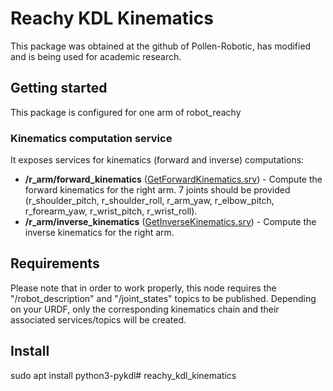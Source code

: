 # Reachy KDL Kinematics

This package was obtained at the github of Pollen-Robotic, has modified and is being used for academic research.

## Getting started

This package is configured for one arm of robot_reachy

### Kinematics computation service

It exposes services for kinematics (forward and inverse) computations:

* **/r_arm/forward_kinematics** ([GetForwardKinematics.srv](../reachy_msgs/srv/GetForwardKinematics.srv)) - Compute the forward kinematics for the right arm. 7 joints should be provided (r_shoulder_pitch, r_shoulder_roll, r_arm_yaw, r_elbow_pitch, r_forearm_yaw, r_wrist_pitch, r_wrist_roll).
* **/r_arm/inverse_kinematics** ([GetInverseKinematics.srv](../reachy_msgs/srv/GetInverseKinematics.srv)) - Compute the inverse kinematics for the right arm.

## Requirements

Please note that in order to work properly, this node requires the "/robot_description" and "/joint_states" topics to be published. Depending on your URDF, only the corresponding kinematics chain and their associated services/topics will be created.

## Install

sudo apt install python3-pykdl# reachy_kdl_kinematics
